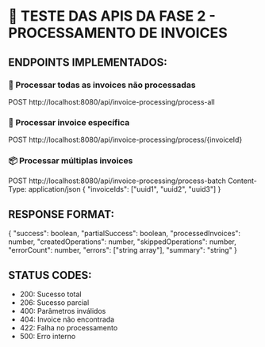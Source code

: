 # 🚀 TESTE DAS APIS DA FASE 2 - PROCESSAMENTO DE INVOICES

## ENDPOINTS IMPLEMENTADOS:

### 🔄 Processar todas as invoices não processadas
POST http://localhost:8080/api/invoice-processing/process-all

### 🎯 Processar invoice específica
POST http://localhost:8080/api/invoice-processing/process/{invoiceId}

### 📦 Processar múltiplas invoices
POST http://localhost:8080/api/invoice-processing/process-batch
Content-Type: application/json
{
  "invoiceIds": ["uuid1", "uuid2", "uuid3"]
}

## RESPONSE FORMAT:
{
  "success": boolean,
  "partialSuccess": boolean,
  "processedInvoices": number,
  "createdOperations": number,
  "skippedOperations": number,
  "errorCount": number,
  "errors": ["string array"],
  "summary": "string"
}

## STATUS CODES:
- 200: Sucesso total
- 206: Sucesso parcial
- 400: Parâmetros inválidos
- 404: Invoice não encontrada
- 422: Falha no processamento
- 500: Erro interno

